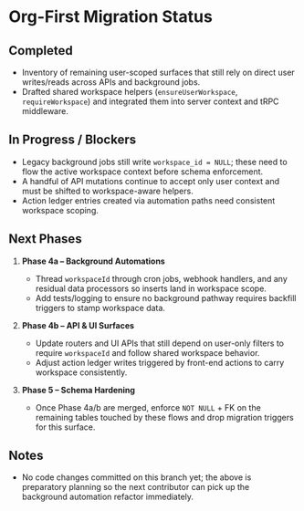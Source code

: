 # Org-First Migration Status

## Completed
- Inventory of remaining user-scoped surfaces that still rely on direct user writes/reads across APIs and background jobs.
- Drafted shared workspace helpers (`ensureUserWorkspace`, `requireWorkspace`) and integrated them into server context and tRPC middleware.

## In Progress / Blockers
- Legacy background jobs still write `workspace_id = NULL`; these need to flow the active workspace context before schema enforcement.
- A handful of API mutations continue to accept only user context and must be shifted to workspace-aware helpers.
- Action ledger entries created via automation paths need consistent workspace scoping.

## Next Phases
1. **Phase 4a – Background Automations**
   - Thread `workspaceId` through cron jobs, webhook handlers, and any residual data processors so inserts land in workspace scope.
   - Add tests/logging to ensure no background pathway requires backfill triggers to stamp workspace data.

2. **Phase 4b – API & UI Surfaces**
   - Update routers and UI APIs that still depend on user-only filters to require `workspaceId` and follow shared workspace behavior.
   - Adjust action ledger writes triggered by front-end actions to carry workspace consistently.

3. **Phase 5 – Schema Hardening**
   - Once Phase 4a/b are merged, enforce `NOT NULL` + FK on the remaining tables touched by these flows and drop migration triggers for this surface.

## Notes
- No code changes committed on this branch yet; the above is preparatory planning so the next contributor can pick up the background automation refactor immediately.
